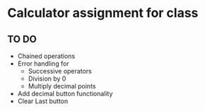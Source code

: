 # Calculator assignment for class

## TO DO
* Chained operations
* Error handling for
  * Successive operators
  * Division by 0
  * Multiply decimal points
* Add decimal button functionality
* Clear Last button
